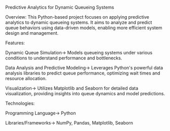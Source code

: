 Predictive Analytics for Dynamic Queueing Systems


Overview:
This Python-based project focuses on applying predictive analytics to dynamic queueing systems. It aims to analyze and predict queue behaviors using data-driven models, enabling more efficient system design and management.


Features:

Dynamic Queue Simulation-> Models queueing systems under various conditions to understand performance and bottlenecks.

Data Analysis and Predictive Modeling-> Leverages Python's powerful data analysis libraries to predict queue performance, optimizing wait times and resource allocation.

Visualization-> Utilizes Matplotlib and Seaborn for detailed data visualization, providing insights into queue dynamics and model predictions.


Technologies:

Programming Language-> Python

Libraries/Frameworks-> NumPy, Pandas, Matplotlib, Seaborn
